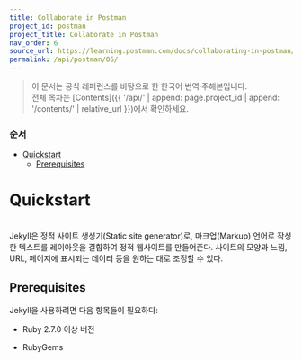 ```yaml
---
title: Collaborate in Postman
project_id: postman
project_title: Collaborate in Postman
nav_order: 6
source_url: https://learning.postman.com/docs/collaborating-in-postman/collaborate-in-postman-overview/
permalink: /api/postman/06/
---
```


> 이 문서는 공식 레퍼런스를 바탕으로 한 한국어 번역·주해본입니다.  
> 전체 목차는 [Contents]({{ '/api/' | append: page.project_id | append: '/contents/' | relative_url }})에서 확인하세요.


### 순서

- [Quickstart](#quickstart)
  - [Prerequisites](#prerequisites)


# Quickstart
<br>
Jekyll은 정적 사이트 생성기(Static site generator)로, 마크업(Markup) 언어로 작성한 텍스트를 레이아웃을 결합하여 정적 웹사이트를 만들어준다. 사이트의 모양과 느낌, URL, 페이지에 표시되는 데이터 등을 원하는 대로 조정할 수 있다.

## Prerequisites
Jekyll을 사용하려면 다음 항목들이 필요하다:

- Ruby 2.7.0 이상 버전
  
- RubyGems
  